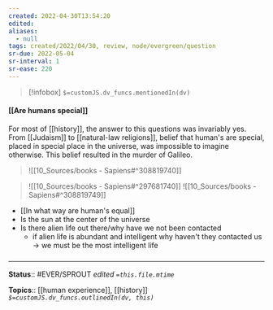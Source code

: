 ```yaml
---
created: 2022-04-30T13:54:20 
edited: 
aliases:
  - null
tags: created/2022/04/30, review, node/evergreen/question
sr-due: 2022-05-04
sr-interval: 1
sr-ease: 220
---
```

> [!infobox]
`$=customJS.dv_funcs.mentionedIn(dv)`

#### [[Are humans special]]

For most of [[history]], the answer to this questions was invariably yes.
From [[Judaism]] to [[natural-law religions]],
belief that human's are special, placed in special place in the universe, was impossible to imagine otherwise.
This belief resulted in the murder of Galileo.


> ![[10_Sources/books - Sapiens#^308819740]]


> ![[10_Sources/books - Sapiens#^297681740]]
> ![[10_Sources/books - Sapiens#^308819749]]

- [[In what way are human's equal]]
- Is the sun at the center of the universe
- Is there alien life out there/why have we not been contacted
	- if alien life is abundant and intelligent why haven't they contacted us -> we must be the most intelligent life
### <hr class="footnote"/>

**Status**:: #EVER/SPROUT
*edited `=this.file.mtime`*

**Topics**:: [[human experience]], [[history]]
*`$=customJS.dv_funcs.outlinedIn(dv, this)`*
